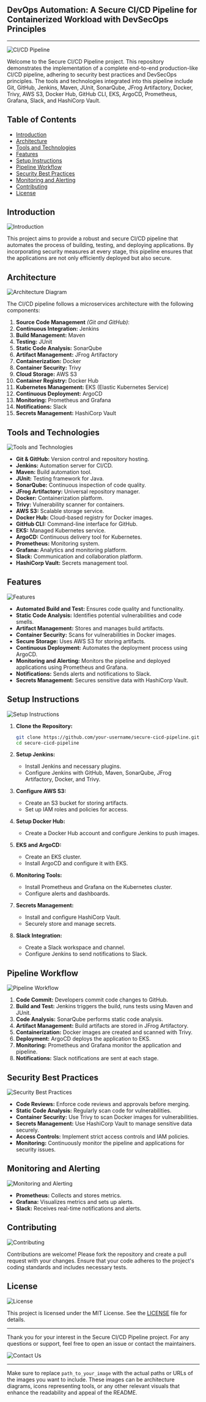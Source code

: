 ## DevOps Automation: A Secure CI/CD Pipeline for Containerized Workload with DevSecOps Principles
---

![CI/CD Pipeline](path_to_your_image/pipeline_overview.png)

Welcome to the Secure CI/CD Pipeline project. This repository demonstrates the implementation of a complete end-to-end production-like CI/CD pipeline, adhering to security best practices and DevSecOps principles. The tools and technologies integrated into this pipeline include Git, GitHub, Jenkins, Maven, JUnit, SonarQube, JFrog Artifactory, Docker, Trivy, AWS S3, Docker Hub, GitHub CLI, EKS, ArgoCD, Prometheus, Grafana, Slack, and HashiCorp Vault.

## Table of Contents
- [Introduction](#introduction)
- [Architecture](#architecture)
- [Tools and Technologies](#tools-and-technologies)
- [Features](#features)
- [Setup Instructions](#setup-instructions)
- [Pipeline Workflow](#pipeline-workflow)
- [Security Best Practices](#security-best-practices)
- [Monitoring and Alerting](#monitoring-and-alerting)
- [Contributing](#contributing)
- [License](#license)

## Introduction
![Introduction](path_to_your_image/introduction.png)

This project aims to provide a robust and secure CI/CD pipeline that automates the process of building, testing, and deploying applications. By incorporating security measures at every stage, this pipeline ensures that the applications are not only efficiently deployed but also secure.

## Architecture
![Architecture Diagram](path_to_your_image/architecture_diagram.png)

The CI/CD pipeline follows a microservices architecture with the following components:
1. **Source Code Management** *(Git and GitHub)*:
2. **Continuous Integration:** Jenkins
3. **Build Management:** Maven
4. **Testing:** JUnit
5. **Static Code Analysis:** SonarQube
6. **Artifact Management:** JFrog Artifactory
7. **Containerization:** Docker
8. **Container Security:** Trivy
9. **Cloud Storage:** AWS S3
10. **Container Registry:** Docker Hub
11. **Kubernetes Management:** EKS (Elastic Kubernetes Service)
12. **Continuous Deployment:** ArgoCD
13. **Monitoring:** Prometheus and Grafana
14. **Notifications:** Slack
15. **Secrets Management:** HashiCorp Vault

## Tools and Technologies
![Tools and Technologies](path_to_your_image/tools_and_technologies.png)

- **Git & GitHub:** Version control and repository hosting.
- **Jenkins:** Automation server for CI/CD.
- **Maven:** Build automation tool.
- **JUnit:** Testing framework for Java.
- **SonarQube:** Continuous inspection of code quality.
- **JFrog Artifactory:** Universal repository manager.
- **Docker:** Containerization platform.
- **Trivy:** Vulnerability scanner for containers.
- **AWS S3:** Scalable storage service.
- **Docker Hub:** Cloud-based registry for Docker images.
- **GitHub CLI:** Command-line interface for GitHub.
- **EKS:** Managed Kubernetes service.
- **ArgoCD:** Continuous delivery tool for Kubernetes.
- **Prometheus:** Monitoring system.
- **Grafana:** Analytics and monitoring platform.
- **Slack:** Communication and collaboration platform.
- **HashiCorp Vault:** Secrets management tool.

## Features
![Features](path_to_your_image/features.png)

- **Automated Build and Test:** Ensures code quality and functionality.
- **Static Code Analysis:** Identifies potential vulnerabilities and code smells.
- **Artifact Management:** Stores and manages build artifacts.
- **Container Security:** Scans for vulnerabilities in Docker images.
- **Secure Storage:** Uses AWS S3 for storing artifacts.
- **Continuous Deployment:** Automates the deployment process using ArgoCD.
- **Monitoring and Alerting:** Monitors the pipeline and deployed applications using Prometheus and Grafana.
- **Notifications:** Sends alerts and notifications to Slack.
- **Secrets Management:** Secures sensitive data with HashiCorp Vault.

## Setup Instructions
![Setup Instructions](path_to_your_image/setup_instructions.png)

1. **Clone the Repository:**
   ```bash
   git clone https://github.com/your-username/secure-cicd-pipeline.git
   cd secure-cicd-pipeline
   ```

2. **Setup Jenkins:**
   - Install Jenkins and necessary plugins.
   - Configure Jenkins with GitHub, Maven, SonarQube, JFrog Artifactory, Docker, and Trivy.

3. **Configure AWS S3:**
   - Create an S3 bucket for storing artifacts.
   - Set up IAM roles and policies for access.

4. **Setup Docker Hub:**
   - Create a Docker Hub account and configure Jenkins to push images.

5. **EKS and ArgoCD:**
   - Create an EKS cluster.
   - Install ArgoCD and configure it with EKS.

6. **Monitoring Tools:**
   - Install Prometheus and Grafana on the Kubernetes cluster.
   - Configure alerts and dashboards.

7. **Secrets Management:**
   - Install and configure HashiCorp Vault.
   - Securely store and manage secrets.

8. **Slack Integration:**
   - Create a Slack workspace and channel.
   - Configure Jenkins to send notifications to Slack.

## Pipeline Workflow
![Pipeline Workflow](path_to_your_image/pipeline_workflow.png)

1. **Code Commit:** Developers commit code changes to GitHub.
2. **Build and Test:** Jenkins triggers the build, runs tests using Maven and JUnit.
3. **Code Analysis:** SonarQube performs static code analysis.
4. **Artifact Management:** Build artifacts are stored in JFrog Artifactory.
5. **Containerization:** Docker images are created and scanned with Trivy.
6. **Deployment:** ArgoCD deploys the application to EKS.
7. **Monitoring:** Prometheus and Grafana monitor the application and pipeline.
8. **Notifications:** Slack notifications are sent at each stage.

## Security Best Practices
![Security Best Practices](path_to_your_image/security_best_practices.png)

- **Code Reviews:** Enforce code reviews and approvals before merging.
- **Static Code Analysis:** Regularly scan code for vulnerabilities.
- **Container Security:** Use Trivy to scan Docker images for vulnerabilities.
- **Secrets Management:** Use HashiCorp Vault to manage sensitive data securely.
- **Access Controls:** Implement strict access controls and IAM policies.
- **Monitoring:** Continuously monitor the pipeline and applications for security issues.

## Monitoring and Alerting
![Monitoring and Alerting](path_to_your_image/monitoring_and_alerting.png)

- **Prometheus:** Collects and stores metrics.
- **Grafana:** Visualizes metrics and sets up alerts.
- **Slack:** Receives real-time notifications and alerts.

## Contributing
![Contributing](path_to_your_image/contributing.png)

Contributions are welcome! Please fork the repository and create a pull request with your changes. Ensure that your code adheres to the project's coding standards and includes necessary tests.

## License
![License](path_to_your_image/license.png)

This project is licensed under the MIT License. See the [LICENSE](LICENSE) file for details.

---

Thank you for your interest in the Secure CI/CD Pipeline project. For any questions or support, feel free to open an issue or contact the maintainers.

![Contact Us](path_to_your_image/contact_us.png)

---

Make sure to replace `path_to_your_image` with the actual paths or URLs of the images you want to include. These images can be architecture diagrams, icons representing tools, or any other relevant visuals that enhance the readability and appeal of the README.
